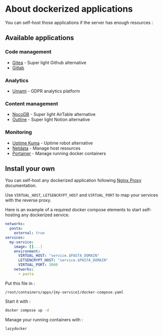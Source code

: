 # About dockerized applications

You can self-host those applications if the server has enough resources :

## Available applications

### Code management
* [Gitea](00.server/02.applications/00.gitea.md) - Super light Github alternative
* [Gitlab](00.server/02.applications/01.gitlab.md)

### Analytics
* [Umami](00.server/02.applications/10.umami.md) - GDPR analytics platform

### Content management
* [NocoDB](00.server/02.applications/20.nocodb.md) - Super light AirTable alternative
* [Outline](00.server/02.applications/21.outline.md) - Super light Notion alternative

### Monitoring
* [Uptime Kuma](00.server/02.applications/30.uptime-kuma.md) - Uptime robot alternative
* [Netdata](00.server/02.applications/31.netdata.md) - Manage host resources
* [Portainer](00.server/02.applications/32.portainer.md) - Manage running docker containers


## Install your own

You can self-host any dockerized application following [Nginx Proxy](https://github.com/nginx-proxy/nginx-proxy) documentation.

Use `VIRTUAL_HOST`, `LETSENCRYPT_HOST` and `VIRTUAL_PORT` to map your services with the reverse proxy.

Here is an example of a required docker compose elements to start self-hosting any dockerized service.
```yaml
networks:
  pasta:
    external: true
services:
  my-service:
    image: []...]
    environment:
      VIRTUAL_HOST: "service.$PASTA_DOMAIN"
      LETSENCRYPT_HOST: "service.$PASTA_DOMAIN"
      VIRTUAL_PORT: 3000
    networks:
      - pasta
```

Put this file in :
```
/root/containers/apps/{my-service}/docker-compose.yaml
```

Start it with :
```bash
docker compose up -d
```

Manage your running containers with :
```bash
lazydocker
```